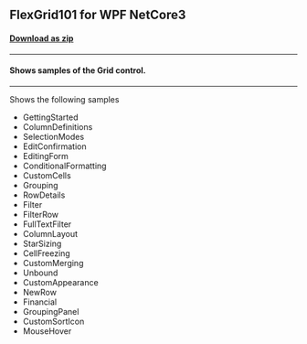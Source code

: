 ## FlexGrid101 for WPF NetCore3
#### [Download as zip](https://grapecity.github.io/DownGit/#/home?url=https://github.com/GrapeCity/ComponentOne-WPF-Samples/tree/master/NET_4.6.2/C1.WPF.FlexGrid/CS/FlexGrid101NetCore3)
____
#### Shows samples of the Grid control.
____
Shows the following samples


* GettingStarted
* ColumnDefinitions
* SelectionModes
* EditConfirmation
* EditingForm
* ConditionalFormatting
* CustomCells
* Grouping
* RowDetails
* Filter
* FilterRow
* FullTextFilter
* ColumnLayout
* StarSizing
* CellFreezing
* CustomMerging
* Unbound
* CustomAppearance
* NewRow
* Financial
* GroupingPanel
* CustomSortIcon
* MouseHover
